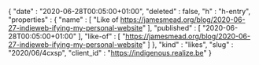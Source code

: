 {
  "date" : "2020-06-28T00:05:00+01:00",
  "deleted" : false,
  "h" : "h-entry",
  "properties" : {
    "name" : [ "Like of https://jamesmead.org/blog/2020-06-27-indieweb-ifying-my-personal-website" ],
    "published" : [ "2020-06-28T00:05:00+01:00" ],
    "like-of" : [ "https://jamesmead.org/blog/2020-06-27-indieweb-ifying-my-personal-website" ]
  },
  "kind" : "likes",
  "slug" : "2020/06/4cxsp",
  "client_id" : "https://indigenous.realize.be"
}
